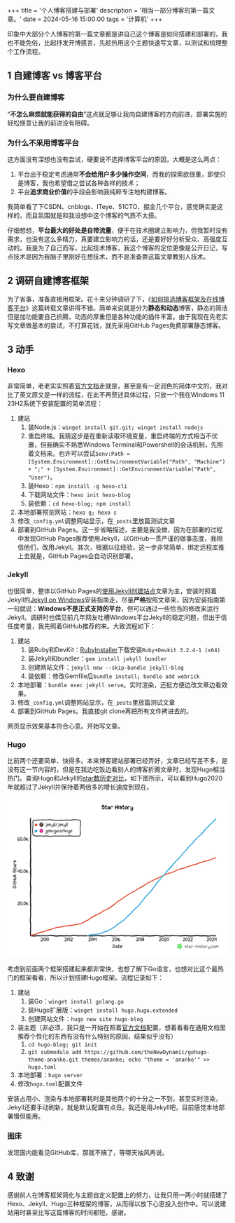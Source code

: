 +++
title = '个人博客搭建与部署'
description = '相当一部分博客的第一篇文章。'
date = 2024-05-16 15:00:00
tags = '计算机'
+++
<!--more-->
印象中大部分个人博客的第一篇文章都是讲自己这个博客是如何搭建和部署的，我也不能免俗，比起抒发开博感言，先趁热用这个主题快速写文章，以测试和梳理整个工作流程。

## 1 自建博客 vs 博客平台

### 为什么要自建博客

“**不怎么麻烦就能获得的自由**”这点就足够让我向自建博客的方向前进，部署实施的轻松惬意让我的前进没有阻碍。

### 为什么不采用博客平台

这方面没有深想也没有尝试，硬要说不选择博客平台的原因，大概是这么两点：

1. 平台出于稳定考虑通常**不会给用户多少操作空间**，而我的探索欲很重，即使只是博客，我也希望借之尝试各种各样的技术；
2. 平台**追求商业价值**的手段会影响我纯粹专注地构建博客。

我简单看了下CSDN、cnblogs、ITeye、51CTO、掘金几个平台，感觉确实是这样的，而且氛围就是和我设想中这个博客的气质不太搭。

仔细想想，**平台最大的好处是自带流量**，便于在技术圈建立影响力，但我暂时没有需求，也没有这么多精力，真要建立影响力的话，还是要好好分析受众、高强度互动的。我是为了自己而写，比起技术博客，我这个博客的定位更像是公开日记，写点技术是因为我脑子里刚好在想技术，而不是准备靠这篇文章教别人技术。

## 2 调研自建博客框架

为了省事，准备直接用框架。花十来分钟调研了下，《[如何挑选博客框架及在线博客平台](https://www.cnblogs.com/ncphoton/p/16950907.html)》这篇转载文章讲得不错。简单来说就是分为**静态和动态**博客，静态的简洁但是加功能要自己折腾，动态的厚重但是各种功能的插件丰富。由于我现在先老实写文章做基本的尝试，不打算花钱，就先采用GitHub Pages免费部署静态博客。

## 3 动手

### Hexo

非常简单，老老实实照着[官方文档](https://hexo.io/zh-cn/docs/)走就是，甚至是有一定润色的简体中文的，我对比了英文原文是一样的流程，在此不再赘述具体过程，只放一个我在Windows 11 23H2系统下安装配置的简单流程：

1. 建站
   1. 装Node.js：`winget install git.git; winget install nodejs`
   2. 重启终端。我猜这步是在重新读取环境变量，重启终端的方式相当不优雅，但我确实不熟悉Windows Terminal和Powershell的会话机制，先照着文档来。也许可以尝试`$env:Path = [System.Environment]::GetEnvironmentVariable("Path", "Machine") + ";" + [System.Environment]::GetEnvironmentVariable("Path", "User")`。
   2. 装Hexo：`npm install -g hexo-cli`
   4. 下载网站文件：`hexo init hexo-blog`
   5. 装依赖：`cd hexo-blog; npm install`
2. 本地部署预览网站：`hexo g; hexo s`
3. 修改`_config.yml`调整网站显示，在`_posts`里放篇测试文章
4. 部署到GitHub Pages。这一步省略描述，主要是我没做，因为在部署的过程中发现GitHub Pages推荐使用Jekyll，以GitHub一贯严谨的做事态度，我相信他们，改用Jekyll。其次，根据以往经验，这一步非常简单，绑定远程库推上去就是，GitHub Pages会自动识别部署。

### Jekyll

也很简单，整体以GitHub Pages的[使用Jekyll创建站点](https://docs.github.com/zh/pages/setting-up-a-github-pages-site-with-jekyll/creating-a-github-pages-site-with-jekyll)文章为主，安装时照着Jekyll的[Jekyll on Windows](https://jekyllrb.com/docs/installation/windows/)安装指南走，尽量**严格**按照文章来，因为安装指南第一句就说：**Windows不是正式支持的平台**，但可以通过一些恰当的修改来运行Jekyll。调研时也偶见前几年网友吐槽Windows平台Jekyll的稳定问题，但出于信任度考量，我先照着GitHub推荐的来。大致流程如下：

1. 建站
   1. 装Ruby和DevKit：[RubyInstaller](https://rubyinstaller.org/downloads/)下载安装`Ruby+Devkit 3.2.4-1 (x64)`
   2. 装Jekyll和bundler：`gem install jekyll bundler`
   3. 创建网站文件：`jekyll new --skip-bundle jekyll-blog`
   4. 装依赖：修改Gemfile后`bundle install; bundle add webrick`
2. 本地部署：`bundle exec jekyll serve`。实时渲染，还挺方便边改文章边看效果。
3. 修改`_config.yml`调整网站显示，在`_posts`里放篇测试文章
4. 部署到GitHub Pages。我直接git clone再把所有文件拷进去的。

网页显示效果基本符合心意。开始写文章。

### Hugo

比前两个还要简单、快得多。本来博客建站部署已经弄好，文章已经写差不多，是没有这一节内容的，但是在我边吃饭边看别人的博客折腾文章时，发现Hugo相当热门。查询Hugo和Jekyll的[star数历史对比](https://star-history.com/#jekyll/jekyll&gohugoio/hugo&Date)，如下图所示，可以看到Hugo2020年就超过了Jekyll并保持着两倍多的增长速度到现在。

![star-history-20240516](/assets/star-history-20240516.png)

考虑到前面两个框架搭建起来都非常快，也想了解下Go语言，也想对比这个最热门的框架看看，所以计划搭建Hugo框架。流程记录如下：

1. 建站
   1. 装Go：`winget install golang.go`
   2. 装Hugo扩展版：`winget install hugo.hugo.extended`
   3. 创建网站文件：`hugo new site hugo-blog`
2. 装主题（非必须，我只是一开始在照着[官方文档](https://gohugo.io/getting-started/quick-start/)配置，想着看看在通用文档里推荐个性化的东西有没有什么特别的原因，结果似乎没有）
   1. `cd hugo-blog; git init`
   2. `git submodule add https://github.com/theNewDynamic/gohugo-theme-ananke.git themes/ananke; echo "theme = 'ananke'" >> hugo.toml`
3. 本地部署：`hugo server`
4. 修改`hogo.toml`配置文件

安装占用小、渲染与本地部署耗时是其他两个的十分之一不到，甚至实时渲染，Jekyll还要手动刷新。就是默认配置有点丑。我还是用Jekyll吧，目前感觉本地部署慢但能用。

### 图床

发现国内能看见GitHub库，那就不搞了，等哪天抽风再说。

## 4 致谢

感谢前人在博客框架简化与主题自定义配置上的努力，让我只用一两小时就搭建了Hexo、Jekyll、Hugo三种框架的博客，从而得以放下心思投入创作中。可以说建站用时甚至比写这篇博客的时间都短。感谢。
